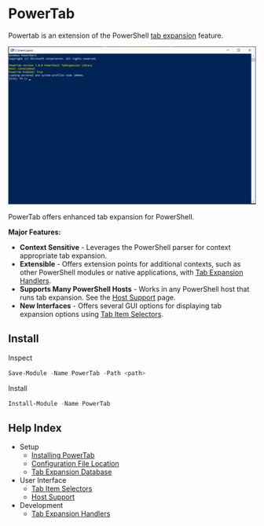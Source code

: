 # PowerTab

Powertab is an extension of the PowerShell [tab expansion](http://docs.microsoft.com/en-us/powershell/scripting/core-powershell/console/using-tab-expansion?view=powershell-6) feature.

![Example of PowerTab in use.](Docs/powertab-demo.gif)

PowerTab offers enhanced tab expansion for PowerShell.

**Major Features:**
- **Context Sensitive** - Leverages the PowerShell parser for context appropriate tab expansion.
- **Extensible** - Offers extension points for additional contexts, such as other PowerShell modules or native applications, with [Tab Expansion Handlers](Docs/Development/Handlers.md).
- **Supports Many PowerShell Hosts** - Works in any PowerShell host that runs tab expansion. See the [Host Support](Docs/Usage/HostSupport.md) page.
- **New Interfaces** - Offers several GUI options for displaying tab expansion options using [Tab Item Selectors](Docs/Usage/ItemSelectors.md).

## Install

Inspect

```powershell
Save-Module -Name PowerTab -Path <path>
```

Install

```powershell
Install-Module -Name PowerTab
```

## Help Index

- Setup
  - [Installing PowerTab](Docs/Setup/Install.md)
  - [Configuration File Location](Docs/Setup/ConfigFile.md)
  - [Tab Expansion Database](Docs/Setup/TabDatabase.md)
- User Interface
  - [Tab Item Selectors](Docs/Usage/ItemSelectors.md)
  - [Host Support](Docs/Usage/HostSupport.md)
- Development
  - [Tab Expansion Handlers](Docs/Development/Handlers.md)
